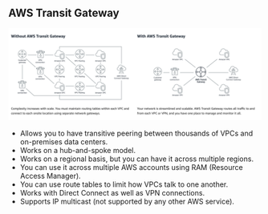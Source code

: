 ## AWS Transit Gateway

![Transit Gateway](images/10-TransitGateway.png)

- Allows you to have transitive peering between thousands of VPCs and on-premises data centers.
- Works on a hub-and-spoke model.
- Works on a regional basis, but you can have it across multiple regions.
- You can use it across multiple AWS accounts using RAM (Resource Access Manager).
- You can use route tables to limit how VPCs talk to one another.
- Works with Direct Connect as well as VPN connections.
- Supports IP multicast (not supported by any other AWS service).